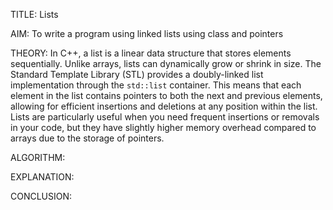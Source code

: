 TITLE: Lists 

AIM: To write a program using linked lists using class and pointers

THEORY:  In C++, a list is a linear data structure that stores elements sequentially. Unlike arrays, lists can dynamically grow or shrink in size. The Standard Template Library (STL) provides a doubly-linked list implementation through the `std::list` container. This means that each element in the list contains pointers to both the next and previous elements, allowing for efficient insertions and deletions at any position within the list. Lists are particularly useful when you need frequent insertions or removals in your code, but they have slightly higher memory overhead compared to arrays due to the storage of pointers.

ALGORITHM:

EXPLANATION:

CONCLUSION:




